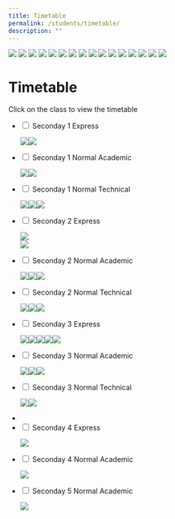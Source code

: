 ```yaml
---
title: Timetable
permalink: /students/timetable/
description: ""
---
```

![](/images/TT-for-T3_All-Classes_As-of-23-June-2022_With-effect-from-27-June_Page_03.jpg)
![](/images/TT-for-T3_All-Classes_As-of-23-June-2022_With-effect-from-27-June_Page_04.jpg)
![](/images/TT-for-T3_All-Classes_As-of-23-June-2022_With-effect-from-27-June_Page_01.jpg)
![](/images/TT-for-T3_All-Classes_As-of-23-June-2022_With-effect-from-27-June_Page_05.jpg)
![](/images/TT-for-T3_All-Classes_As-of-23-June-2022_With-effect-from-27-June_Page_02.jpg)
![](/images/TT-for-T3_All-Classes_As-of-23-June-2022_With-effect-from-27-June_Page_08.jpg)
![](/images/TT-for-T3_All-Classes_As-of-23-June-2022_With-effect-from-27-June_Page_09.jpg)
![](/images/TT-for-T3_All-Classes_As-of-23-June-2022_With-effect-from-27-June_Page_10.jpg)
![](/images/TT-for-T3_All-Classes_As-of-23-June-2022_With-effect-from-27-June_Page_11.jpg)
![](/images/TT-for-T3_All-Classes_As-of-23-June-2022_With-effect-from-27-June_Page_06.jpg)
![](/images/TT-for-T3_All-Classes_As-of-23-June-2022_With-effect-from-27-June_Page_07.jpg)
![](/images/TT-for-T3_All-Classes_As-of-23-June-2022_With-effect-from-27-June_Page_12.jpg)
![](/images/TT-for-T3_All-Classes_As-of-23-June-2022_With-effect-from-27-June_Page_13.jpg)
![](/images/TT-for-T3_All-Classes_As-of-23-June-2022_With-effect-from-27-June_Page_14.jpg)
![](/images/TT-for-T3_All-Classes_As-of-23-June-2022_With-effect-from-27-June_Page_15.jpg)
![](/images/TT-for-T3_All-Classes_As-of-23-June-2022_With-effect-from-27-June_Page_16.jpg)






















# **Timetable**

Click on the class to view the timetable

<ul class="jekyllcodex_accordion">
  <li>
    <input type="checkbox" id="accordion1">
    <label for="accordion1">Seconday 1 Express</label>
    <div>
      <p><img src="/images/Binder2_Page_04.jpg"><img src="/images/Binder2_Page_05.jpg"></p>
    </div>
	</li>
	  <li>
    <input type="checkbox" id="accordion2">
    <label for="accordion2">Seconday 1 Normal Academic</label>
    <div>
      <p><img src="/images/Binder2_Page_01.jpg"><img src="/images/Binder2_Page_02.jpg"></p>
    </div>
	</li>
		  <li>
    <input type="checkbox" id="accordion3">
    <label for="accordion3">Seconday 1 Normal Technical</label>
    <div>
      <p><img src="/images/Binder2_Page_06.jpg"><img src="/images/Binder2_Page_07.jpg"><img src="/images/Binder2_Page_08.jpg"></p>
    </div>
	</li>
		<li>
    <input type="checkbox" id="accordion4">
    <label for="accordion4">Seconday 2 Express</label>
    <div>
      <p><img src="/images/Binder2_Page_12.jpg"><br><img src="/images/Binder2_Page_13.jpg"></p>
    </div>
	</li>
		<li>
    <input type="checkbox" id="accordion5">
    <label for="accordion5">Seconday 2 Normal Academic</label>
    <div>
      <p><img src="/images/Binder2_Page_09.jpg"><img src="/images/Binder2_Page_10.jpg"><img src="/images/Binder2_Page_11.jpg"></p>
    </div>
	</li>
			<li>
    <input type="checkbox" id="accordion6">
    <label for="accordion6">Seconday 2 Normal Technical</label>
    <div>
      <p><img src="/images/Binder2_Page_14.jpg"><img src="/images/Binder2_Page_15.jpg"><img src="/images/Binder2_Page_16.jpg"></p>
    </div>
	</li>
			<li>
    <input type="checkbox" id="accordion7">
    <label for="accordion7">Seconday 3 Express</label>
    <div>
      <p><img src="/images/Binder2_Page_20.jpg"><img src="/images/Binder2_Page_21.jpg"><img src="/images/Binder2_Page_22.jpg"><img src="/images/Binder2_Page_23.jpg"><img src="/images/Binder2_Page_24.jpg"></p>
    </div>
	</li>
			<li>
    <input type="checkbox" id="accordion8">
    <label for="accordion8">Seconday 3 Normal Academic</label>
    <div>
      <p><img src="/images/Binder2_Page_17.jpg"><img src="/images/Binder2_Page_18.jpg"><img src="/images/Binder2_Page_19.jpg"></p>
    </div>
	</li>
				<li>
    <input type="checkbox" id="accordion9">
    <label for="accordion9">Seconday 3 Normal Technical</label>
    <div>
      <p><img src="/images/Binder2_Page_25.jpg"><img src="/images/Binder2_Page_26.jpg"></p>
    </div>
	</li>
				<li>
	<li>
    <input type="checkbox" id="accordion10">
    <label for="accordion10">Seconday 4 Express</label>
    <div>
      <p><img src="/images/Binder1_Page_10-2048x1448-1.jpg"></p>
    </div>
	</li>
			<li>
    <input type="checkbox" id="accordion11">
    <label for="accordion11">Seconday 4 Normal Academic</label>
    <div>
      <p><img src="/images/Binder1_Page_11-2048x1448-1.jpg"></p>
    </div>
	</li>
			<li>
    <input type="checkbox" id="accordion12">
    <label for="accordion12">Seconday 5 Normal Academic</label>
    <div>
      <p><img src="/images/Binder1_Page_12-2048x1448-1.jpg"></p>
    </div>
	</li>
	</ul>